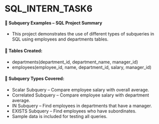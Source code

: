 # SQL_INTERN_TASK6
#### 📝 Subquery Examples – SQL Project Summary
- This project demonstrates the use of different types of subqueries in SQL using employees and departments tables.
#### 🔧 Tables Created:
- departments(department_id, department_name, manager_id)
- employees(employee_id, name, department_id, salary, manager_id)
#### 📌 Subquery Types Covered:
- Scalar Subquery – Compare employee salary with overall average.
- Correlated Subquery – Compare employee salary with department average.
- IN Subquery – Find employees in departments that have a manager.
- EXISTS Subquery – Find employees who have subordinates.
- Sample data is included for testing all queries.

